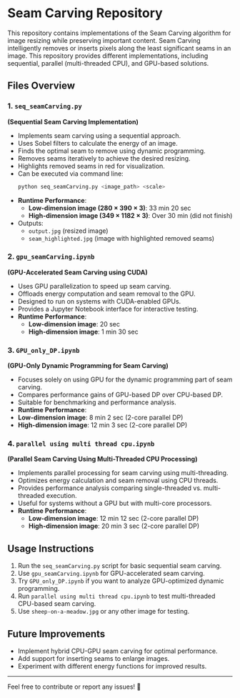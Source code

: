# Seam Carving Repository

This repository contains implementations of the Seam Carving algorithm for image resizing while preserving important content. Seam Carving intelligently removes or inserts pixels along the least significant seams in an image. This repository provides different implementations, including sequential, parallel (multi-threaded CPU), and GPU-based solutions.

## Files Overview

### 1. `seq_seamCarving.py`
**(Sequential Seam Carving Implementation)**
- Implements seam carving using a sequential approach.
- Uses Sobel filters to calculate the energy of an image.
- Finds the optimal seam to remove using dynamic programming.
- Removes seams iteratively to achieve the desired resizing.
- Highlights removed seams in red for visualization.
- Can be executed via command line:  
  ```sh
  python seq_seamCarving.py <image_path> <scale>
  ```
- **Runtime Performance**:  
  - **Low-dimension image (280 × 390 × 3)**: 33 min 20 sec  
  - **High-dimension image (349 × 1182 × 3)**: Over 30 min (did not finish)  
- Outputs:  
  - `output.jpg` (resized image)  
  - `seam_highlighted.jpg` (image with highlighted removed seams)  

### 2. `gpu_seamCarving.ipynb`
**(GPU-Accelerated Seam Carving using CUDA)**
- Uses GPU parallelization to speed up seam carving.
- Offloads energy computation and seam removal to the GPU.
- Designed to run on systems with CUDA-enabled GPUs.
- Provides a Jupyter Notebook interface for interactive testing.
- **Runtime Performance**:  
  - **Low-dimension image**: 20 sec  
  - **High-dimension image**: 1 min 30 sec  

### 3. `GPU_only_DP.ipynb`
**(GPU-Only Dynamic Programming for Seam Carving)**
- Focuses solely on using GPU for the dynamic programming part of seam carving.
- Compares performance gains of GPU-based DP over CPU-based DP.
- Suitable for benchmarking and performance analysis.
-  **Runtime Performance**:  
  - **Low-dimension image**: 8 min 2 sec (2-core parallel DP)  
  - **High-dimension image**: 12 min 3 sec (2-core parallel DP) 

### 4. `parallel using multi thread cpu.ipynb`
**(Parallel Seam Carving Using Multi-Threaded CPU Processing)**
- Implements parallel processing for seam carving using multi-threading.
- Optimizes energy calculation and seam removal using CPU threads.
- Provides performance analysis comparing single-threaded vs. multi-threaded execution.
- Useful for systems without a GPU but with multi-core processors.
- **Runtime Performance**:  
  - **Low-dimension image**: 12 min 12 sec (2-core parallel DP)  
  - **High-dimension image**: 20 min 3 sec (2-core parallel DP)  

## Usage Instructions
1. Run the `seq_seamCarving.py` script for basic sequential seam carving.
2. Use `gpu_seamCarving.ipynb` for GPU-accelerated seam carving.
3. Try `GPU_only_DP.ipynb` if you want to analyze GPU-optimized dynamic programming.
4. Run `parallel using multi thread cpu.ipynb` to test multi-threaded CPU-based seam carving.
5. Use `sheep-on-a-meadow.jpg` or any other image for testing.

## Future Improvements
- Implement hybrid CPU-GPU seam carving for optimal performance.
- Add support for inserting seams to enlarge images.
- Experiment with different energy functions for improved results.

---
Feel free to contribute or report any issues! 🚀
